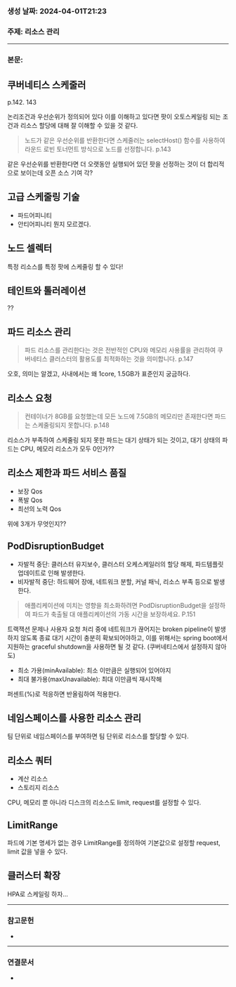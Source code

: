 ### 생성 날짜: 2024-04-01T21:23
### 주제: 리소스 관리
---
### 본문:

## 쿠버네티스 스케줄러

p.142. 143

논리조건과 우선순위가 정의되어 있다 이를 이해하고 있다면 팟이 오토스케일링 되는 조건과 리소스 할당에 대해 잘 이해할 수 있을 것 같다.

> 노드가 같은 우선순위를 반환한다면 스케줄러는 selectHost() 함수를 사용하여 라운드 로빈 토너먼트 방식으로 노드를 선정합니다. p.143

같은 우선순위를 반환한다면 더 오랫동안 실행되어 있던 팟을 선정하는 것이 더 합리적으로 보이는데 오픈 소스 기여 각?

## 고급 스케줄링 기술

- 파드어피니티
- 안티어피니티
뭔지 모르겠다.

## 노드 셀렉터
특정 리소스를 특정 팟에 스케줄링 할 수 있다!

## 테인트와 톨러레이션
??

## 파드 리소스 관리

> 파드 리소스를 관리한다는 것은 전반적인 CPU와 메모리 사용률을 관리하여 쿠버네티스 클러스터의 활용도를 최적화하는 것을 의미합니다. p.147

오호, 의미는 알겠고, 사내에서는 왜 1core, 1.5GB가 표준인지 궁금하다.

## 리소스 요청
> 컨테이너가 8GB를 요청했는데 모든 노드에 7.5GB의 메모리만 존재한다면 파드는 스케줄링되지 못합니다. p.148

리소스가 부족하여 스케줄링 되지 못한 파드는 대기 상태가 되는 것이고, 대기 상태의 파드는 CPU, 메모리 리소스가 모두 0인가??

## 리소스 제한과 파드 서비스 품질

- 보장 Qos
- 폭발 Qos
- 최선의 노력 Qos

위에 3개가 무엇인지??

## PodDisruptionBudget

- 자발적 중단: 클러스터 유지보수, 클러스터 오케스케일러의 할당 해제, 파드템플릿 업데이트로 인해 발생한다.
- 비자발적 중단: 하드웨어 장애, 네트워크 분할, 커널 패닉, 리소스 부족 등으로 발생한다.

> 애플리케이션에 미치는 영향을 최소화하려면 PodDisruptionBudget을 설정하여 파드가 축출될 대 애플리케이션의 가동 시간을 보장하세요. P.151

트랙잭션 문제나 사용자 요청 처리 중에 네트워크가 끊어지는 broken pipeline이 발생하지 않도록 종료 대기 시간이 충분히 확보되어야하고, 이를 위해서는 spring boot에서 지원하는 graceful shutdown을 사용하면 될 것 같다. (쿠버네티스에서 설정하지 않아도)

- 최소 가용(minAvailable): 최소 이만큼은 실행되어 있어야지
- 최대 불가용(maxUnavailable): 최대 이만큼씩 재시작해

퍼센트(%)로 적응하면 반올림하여 적용한다.

## 네임스페이스를 사용한 리소스 관리
팀 단위로 네임스페이스를 부여하면 팀 단위로 리소스를 할당할 수 있다.

## 리소스 쿼터
- 계산 리소스
- 스토리지 리소스

CPU, 메모리 뿐 아니라 디스크의 리소스도 limit, request를 설정할 수 있다.

## LimitRange

파드에 기본 명세가 없는 경우 LimitRange를 정의하여 기본값으로 설정할 request, limit 값을 넣을 수 있다.

## 클러스터 확장
HPA로 스케일링 하자...

---
### 참고문헌
- 
---
### 연결문서
- 

